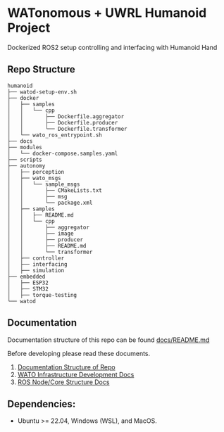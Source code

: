 # WATonomous + UWRL Humanoid Project
Dockerized ROS2 setup controlling and interfacing with Humanoid Hand

## Repo Structure
```
humanoid
├── watod-setup-env.sh
├── docker
│   ├── samples
│   │   └── cpp
│   │       ├── Dockerfile.aggregator
│   │       ├── Dockerfile.producer
│   │       └── Dockerfile.transformer
│   └── wato_ros_entrypoint.sh
├── docs
├── modules
│   └── docker-compose.samples.yaml
├── scripts
├── autonomy
│   ├── perception
│   ├── wato_msgs
│   │   └── sample_msgs
│   │       ├── CMakeLists.txt
│   │       ├── msg
│   │       └── package.xml
│   ├── samples
│   │   ├── README.md
│   │   └── cpp
│   │       ├── aggregator
│   │       ├── image
│   │       ├── producer
│   │       ├── README.md
│   │       └── transformer
│   ├── controller
│   ├── interfacing
│   ├── simulation
├── embedded
│   ├── ESP32
│   ├── STM32
│   ├── torque-testing
└── watod
```
## Documentation
Documentation structure of this repo can be found [docs/README.md](docs/README.md)

Before developing please read these documents.

1. [Documentation Structure of Repo](docs/README.md)
2. [WATO Infrastructure Development Docs](https://github.com/WATonomous/wato_monorepo/tree/main/docs/dev/)
3. [ROS Node/Core Structure Docs](autonomy/samples/README.md)

## Dependencies:
- Ubuntu >= 22.04, Windows (WSL), and MacOS.


